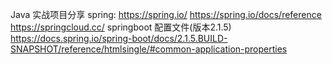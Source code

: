 Java 实战项目分享
spring:
https://spring.io/
https://spring.io/docs/reference
https://springcloud.cc/ 
springboot 配置文件(版本2.1.5)
https://docs.spring.io/spring-boot/docs/2.1.5.BUILD-SNAPSHOT/reference/htmlsingle/#common-application-properties
